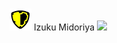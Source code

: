 # 

<p align="center">

![Image](/icons/assault.png) Izuku Midoriya
    <img src="https://ultrarumble.com/assets/Character/Ch001/GUI/Variation/T_ui_Ch001_Variation_100.png" />
</p>
